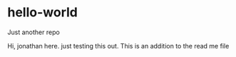# hello-world
Just another repo

Hi, jonathan here. just testing this out. 
This is an addition to the read me file
